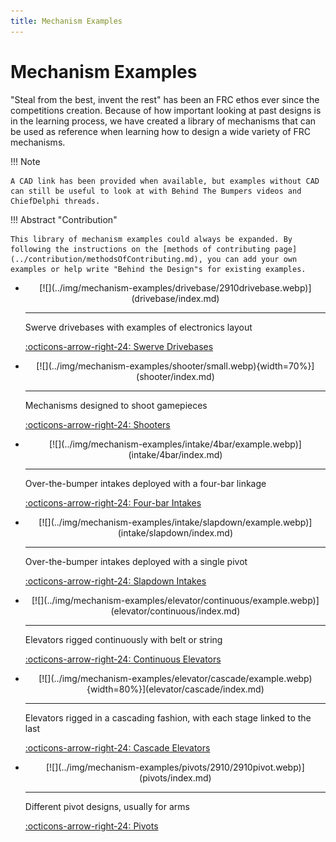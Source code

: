 ```yaml
---
title: Mechanism Examples
---
```

<meta property="og:title" content="Mechanism Examples">
<meta property="og:type" content="website">
<meta property="og:url" content="https://www.frcdesign.org/mechanism-examples/">
<meta property="og:description" content="Our collection of various mechanism examples and deep dives">
<meta name="theme-color" content="#4CAE4F">
<meta name="twitter:card" content="summary_large_image">

# Mechanism Examples

"Steal from the best, invent the rest" has been an FRC ethos ever since the competitions creation. Because of how important looking at past designs is in the learning process, we have created a library of mechanisms that can be used as reference when learning how to design a wide variety of FRC mechanisms.

!!! Note

    A CAD link has been provided when available, but examples without CAD can still be useful to look at with Behind The Bumpers videos and ChiefDelphi threads.

!!! Abstract "Contribution"

    This library of mechanism examples could always be expanded. By following the instructions on the [methods of contributing page](../contribution/methodsOfContributing.md), you can add your own examples or help write "Behind the Design"s for existing examples.

<div class="grid cards" markdown>

-   <center>[![](../img/mechanism-examples/drivebase/2910drivebase.webp)](drivebase/index.md)</center>

    ---

    Swerve drivebases with examples of electronics layout
    
    [:octicons-arrow-right-24: Swerve Drivebases](drivebase/index.md)

-   <center>[![](../img/mechanism-examples/shooter/small.webp){width=70%}](shooter/index.md)</center>

    ---

    Mechanisms designed to shoot gamepieces
    
    [:octicons-arrow-right-24: Shooters](shooter/index.md)

-   <center>[![](../img/mechanism-examples/intake/4bar/example.webp)](intake/4bar/index.md)</center>

    ---

    Over-the-bumper intakes deployed with a four-bar linkage
    
    [:octicons-arrow-right-24: Four-bar Intakes](intake/4bar/index.md)

-   <center>[![](../img/mechanism-examples/intake/slapdown/example.webp)](intake/slapdown/index.md)</center>

    ---

    Over-the-bumper intakes deployed with a single pivot
    
    [:octicons-arrow-right-24: Slapdown Intakes](intake/slapdown/index.md)


-   <center>[![](../img/mechanism-examples/elevator/continuous/example.webp)](elevator/continuous/index.md)</center>

    ---

    Elevators rigged continuously with belt or string
    
    [:octicons-arrow-right-24: Continuous Elevators](elevator/continuous/index.md)


-   <center>[![](../img/mechanism-examples/elevator/cascade/example.webp){width=80%}](elevator/cascade/index.md)</center>

    ---

    Elevators rigged in a cascading fashion, with each stage linked to the last
    
    [:octicons-arrow-right-24: Cascade Elevators](elevator/cascade/index.md)


-   <center>[![](../img/mechanism-examples/pivots/2910/2910pivot.webp)](pivots/index.md)</center>

    ---

    Different pivot designs, usually for arms
    
    [:octicons-arrow-right-24: Pivots](pivots/index.md)


</div>

<br>